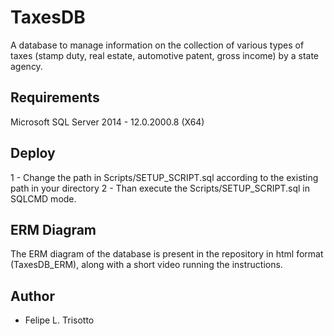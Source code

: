 # TaxesDB

A database to manage information on the collection of various types of
taxes (stamp duty, real estate, automotive patent, gross income) by a state agency.

## Requirements

Microsoft SQL Server 2014 - 12.0.2000.8 (X64)

## Deploy

1 - Change the path in Scripts/SETUP_SCRIPT.sql according to
the existing path in your directory
2 - Than execute the Scripts/SETUP_SCRIPT.sql in SQLCMD mode.

## ERM Diagram

The ERM diagram of the database is present in the repository in html format
(TaxesDB_ERM), along with a short video running the instructions.

## Author

* Felipe L. Trisotto

